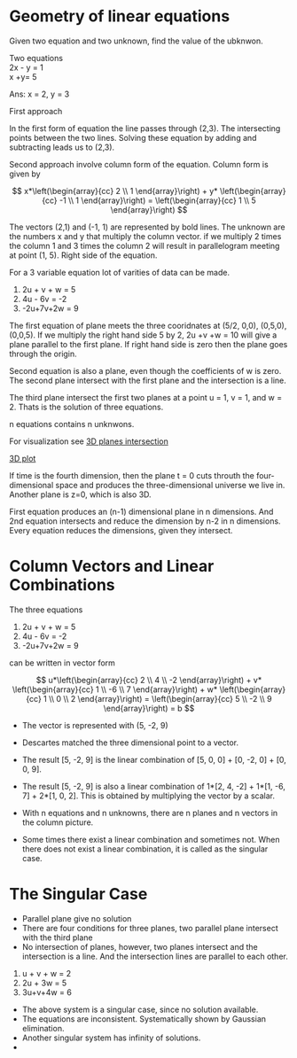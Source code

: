 # Geometry of linear equations

Given two equation and two unknown, find the value of the ubknwon.

Two equations <br>
2x - y = 1 <br>
x +y= 5 <br>

Ans: x = 2, y = 3

First approach

In the first form of equation the line passes through (2,3). The intersecting points between the two lines. Solving these equation by adding and subtracting leads us to (2,3).

Second approach involve column form of the equation. 
Column form is given by

$$
x*\left(\begin{array}{cc} 
2 \\
1 
\end{array}\right) + y*
\left(\begin{array}{cc} 
-1 \\ 
1 
\end{array}\right) = 
\left(\begin{array}{cc} 
1 \\ 
5 
\end{array}\right)
$$

The vectors (2,1) and (-1, 1) are represented by bold lines. The unknown are the numbers x and y that multiply the column vector. if we multiply 2 times the column 1 and 3 times the column 2 will result in parallelogram meeting at point (1, 5). Right side of the equation.

For a 3 variable equation lot of varities of data can be made. 

1. 2u + v + w = 5
2. 4u - 6v    = -2
3. -2u+7v+2w = 9

The first equation of plane meets the three cooridnates at (5/2, 0,0), (0,5,0), (0,0,5). 
If we multiply the right hand side 5 by 2, 2u +v +w = 10 will give a plane parallel to the first plane. If right hand side is zero then the plane goes through the origin.

Second equation is also a plane, even though the coefficients of w is zero. The second plane intersect with the first plane and the intersection is a line. 

The third plane intersect the first two planes at a point u = 1, v = 1, and w = 2. Thats is the solution of three equations.

n equations contains n unknwons.

For visualization see [3D planes intersection](https://www.geogebra.org/m/pjczxakm#)

 
 [3D plot](https://www.geogebra.org/3d?lang=en)

 If time is the fourth dimension, then the plane t = 0 cuts throuth the four-dimensional space and produces the three-dimensional universe we live in. Another plane is z=0, which is also 3D.

First equation produces an (n-1) dimensional plane in n dimensions. And 2nd equation intersects and reduce the dimension by n-2 in n dimensions. Every equation reduces the dimensions, given they intersect.

# Column Vectors and Linear Combinations

The three equations

1. 2u + v + w = 5
2. 4u - 6v    = -2
3. -2u+7v+2w = 9

can be written in vector form

$$
u*\left(\begin{array}{cc} 
2 \\
4 \\
-2 
\end{array}\right) + v*
\left(\begin{array}{cc} 
1 \\ 
-6 \\
7
\end{array}\right) + w*
\left(\begin{array}{cc} 
1 \\ 
0 \\
2
\end{array}\right) = 
\left(\begin{array}{cc} 
5 \\ 
-2 \\
9
\end{array}\right) = b
$$

- The vector is represented with (5, -2, 9)
- Descartes matched the three dimensional point to a vector.
- The result [5, -2, 9] is the linear combination of [5, 0, 0] + [0, -2, 0] + [0, 0, 9].
- The result [5, -2, 9] is also a linear combination of 1*[2, 4, -2] + 1*[1, -6, 7] + 2*[1, 0, 2]. This is obtained by multiplying the vector by a scalar.
- With n equations and n unknowns, there are n planes and n vectors in the column picture. 

- Some times there exist a linear combination and sometimes not. When there does not exist a linear combination, it is called as the singular case.

# The Singular Case

- Parallel plane give no solution
- There are four conditions for three planes, two parallel plane intersect with the third plane
- No intersection of planes, however, two planes intersect and the intersection is a line. And the intersection lines are parallel to each other.

1. u + v + w = 2
2. 2u + 3w = 5
3. 3u+v+4w = 6

- The above system is a singular case, since no solution available.
- The equations are inconsistent. Systematically shown by Gaussian elimination.
- Another singular system has infinity of solutions.
- 





